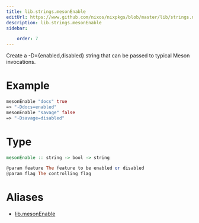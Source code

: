 ```yaml
---
title: lib.strings.mesonEnable
editUrl: https://www.github.com/nixos/nixpkgs/blob/master/lib/strings.nix#L1126C17
description: lib.strings.mesonEnable
sidebar:

    order: 7
---
```


Create a -D<feature>={enabled,disabled} string that can be passed to
typical Meson invocations.

# Example

```nix
mesonEnable "docs" true
=> "-Ddocs=enabled"
mesonEnable "savage" false
=> "-Dsavage=disabled"
```

# Type

```haskell
mesonEnable :: string -> bool -> string

@param feature The feature to be enabled or disabled
@param flag The controlling flag
```


# Aliases

- [lib.mesonEnable](/reference/libmesonEnable)



